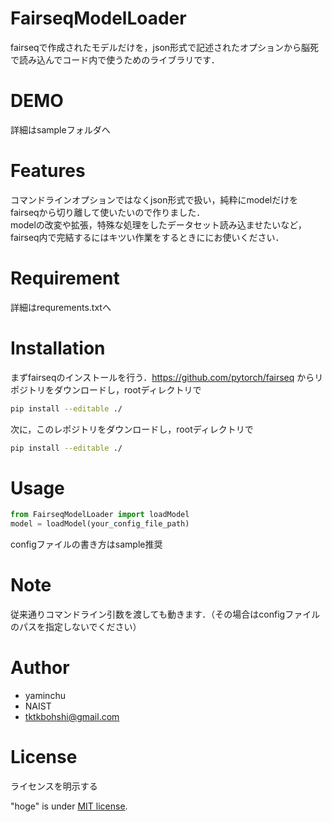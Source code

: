 # FairseqModelLoader

fairseqで作成されたモデルだけを，json形式で記述されたオプションから脳死で読み込んでコード内で使うためのライブラリです．  

# DEMO
詳細はsampleフォルダへ  


# Features
コマンドラインオプションではなくjson形式で扱い，純粋にmodelだけをfairseqから切り離して使いたいので作りました．  
modelの改変や拡張，特殊な処理をしたデータセット読み込ませたいなど，fairseq内で完結するにはキツい作業をするときににお使いください．  

# Requirement

詳細はrequrements.txtへ  

# Installation
まずfairseqのインストールを行う．https://github.com/pytorch/fairseq からリポジトリをダウンロードし，rootディレクトリで  
```bash
pip install --editable ./
```  
次に，このレポジトリをダウンロードし，rootディレクトリで  
```bash
pip install --editable ./
```

# Usage
```python
from FairseqModelLoader import loadModel
model = loadModel(your_config_file_path)
```  
configファイルの書き方はsample推奨

# Note
従来通りコマンドライン引数を渡しても動きます．（その場合はconfigファイルのパスを指定しないでください）  

# Author

* yaminchu
* NAIST
* tktkbohshi@gmail.com

# License
ライセンスを明示する

"hoge" is under [MIT license](https://en.wikipedia.org/wiki/MIT_License).
